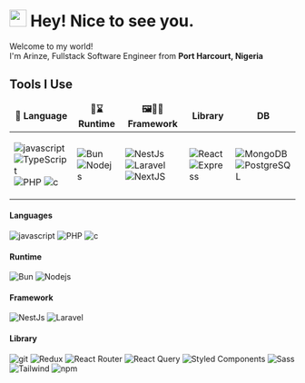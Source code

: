 <h1><img src="https://emojis.slackmojis.com/emojis/images/1531849430/4246/blob-sunglasses.gif?1531849430" width="30"/> Hey! Nice to see you.</h1>

<p>Welcome to my world! </br> I'm Arinze, Fullstack Software Engineer from <b>Port Harcourt, Nigeria</b></p>

<h2>Tools I Use</h2>

<table border:none;>
  <thead align="center">
    <tr border: none;>
      <td><b>📝 Language</b></td>
      <td><b>🏃⌛️ Runtime</b></td>
      <td><b>🖼️🚶‍♀️ Framework</b></td>
      <td><b>Library</b></td>
      <td><b>DB</b></td>
    </tr>
  </thead>
  <tbody>
    <tr>
      <td>
        <p>
          <img alt="javascript" src="https://img.shields.io/badge/-JavaScript-F05032?style=flat-square&logo=javascript&logoColor=white" />
          <img alt="TypeScript" src="https://img.shields.io/badge/-TypeScript-007ACC?style=flat-square&logo=typescript&logoColor=white" />
          <img alt="PHP" src="https://img.shields.io/badge/-PHP-F05032?style=flat-square&logo=php&logoColor=white" />
          <img alt="c" src="https://img.shields.io/badge/-C-F05032?style=flat-square&logo=c&logoColor=white" />
        </p>
      </td>
      <td>
        <p>
          <img alt="Bun" src="https://img.shields.io/badge/-Bun-007ACC?style=flat-square&logo=bun&logoColor=white" />
          <img alt="Nodejs" src="https://img.shields.io/badge/-Nodejs-43853d?style=flat-square&logo=Node.js&logoColor=white" />
        </p>
      </td>
      <td>
        <p>
          <img alt="NestJs" src="https://img.shields.io/badge/-NestJs-ea2845?style=flat-square&logo=nestjs&logoColor=white" />
          <img alt="Laravel" src="https://img.shields.io/badge/-Laravel-ea2845?style=flat-square&logo=laravel&logoColor=white" />
           <img alt="NextJS" src="https://img.shields.io/badge/-NextJS-45b8d8?style=flat-square&logo=next.js&logoColor=white" />
      </p>
      </td>
      <td>
        <p>
            <img alt="React" src="https://img.shields.io/badge/-React-45b8d8?style=flat-square&logo=react&logoColor=white" />
            <img alt="Express" src="https://img.shields.io/badge/-Express-ea2845?style=flat-square&logo=express&logoColor=white" />
        </p>
    </td>
    <td>
        <p>
            <img alt="MongoDB" src="https://img.shields.io/badge/-MongoDB-13aa52?style=flat-square&logo=mongodb&logoColor=white" />
  <img alt="PostgreSQL" src="https://img.shields.io/badge/-PostgreSQL-13aa52?style=flat-square&logo=postgresql&logoColor=white" />
        </p>
    </td>
    </tr>
  </tbody>
</table>

<h4>Languages</h4>
<p>
  <img alt="javascript" src="https://img.shields.io/badge/-JavaScript-F05032?style=flat-square&logo=javascript&logoColor=white" />
  <img alt="PHP" src="https://img.shields.io/badge/-PHP-F05032?style=flat-square&logo=php&logoColor=white" />
  <img alt="c" src="https://img.shields.io/badge/-C-F05032?style=flat-square&logo=c&logoColor=white" />
</p>
<h4>Runtime</h4>
<p>
  <img alt="Bun" src="https://img.shields.io/badge/-Bun-007ACC?style=flat-square&logo=bun&logoColor=white" />
  <img alt="Nodejs" src="https://img.shields.io/badge/-Nodejs-43853d?style=flat-square&logo=Node.js&logoColor=white" />
</p>
<h4>Framework</h4>
<p>
  <img alt="NestJs" src="https://img.shields.io/badge/-NestJs-ea2845?style=flat-square&logo=nestjs&logoColor=white" />
  <img alt="Laravel" src="https://img.shields.io/badge/-Laravel-ea2845?style=flat-square&logo=laravel&logoColor=white" />
</p>
<h4>Library</h4>
<p>
  <img alt="git" src="https://img.shields.io/badge/-Git-F05032?style=flat-square&logo=git&logoColor=white" />
  <!-- <img alt="Bun" src="https://img.shields.io/badge/-Bun-007ACC?style=flat-square&logo=bun&logoColor=white" />
  <img alt="Nodejs" src="https://img.shields.io/badge/-Nodejs-43853d?style=flat-square&logo=Node.js&logoColor=white" /> -->
  <!-- <img alt="NestJs" src="https://img.shields.io/badge/-NestJs-ea2845?style=flat-square&logo=nestjs&logoColor=white" /> -->
  
  
  
 
  <img alt="Redux" src="https://img.shields.io/badge/-Redux-764ABC?style=flat-square&logo=redux&logoColor=white" />
  <img alt="React Router" src="https://img.shields.io/badge/-React Router-764ABC?style=flat-square&logo=reactrouter&logoColor=white" />
  <img alt="React Query" src="https://img.shields.io/badge/-React Query-764ABC?style=flat-square&logo=reactquery&logoColor=white" />
  <img alt="Styled Components" src="https://img.shields.io/badge/-Styled_Components-db7092?style=flat-square&logo=styled-components&logoColor=white" />
  <img alt="Sass" src="https://img.shields.io/badge/-Sass-CC6699?style=flat-square&logo=sass&logoColor=white" />
  <img alt="Tailwind" src="https://img.shields.io/badge/-Tailwind CSS-CC6699?style=flat-square&logo=tailwindcss&logoColor=white" />
  <img alt="npm" src="https://img.shields.io/badge/-NPM-CB3837?style=flat-square&logo=npm&logoColor=white" />
  
</p>
